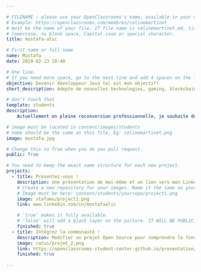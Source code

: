 ```yaml
---

# FILENAME : please use your OpenClassrooms's name, available in your url.
# Example: https://openclassrooms.com/membres/celinemartinet
# must be the name of your file. If file name is celinemartinet.md, title is celinemartinet.
# lowercase, no blank space, Capital case or special character.
title: mustafa-alic

# First name or full name
name: Mustafa
date: 2019-02-13 18:40

# One line.
# If you need more space, go to the next line and add 4 spaces on the left, as in 'description'.
objective: Devenir développeur Java tel est mon objectif! 
short_description: Adepte de nouvelles technologies, gaming, blockchain mais aussi du sport, j'essaie de me frayer un chemin au sommet de la chaîne de programmation! Le chemin est long et semé d'embuches mais ma motivation et mon optimisme sont là pour m'éclairer la voie.

# don't touch that
template: students
description:
    Actuellement en pleine reconversion professionnelle, je souhaite donner un nouvel élan à ma carrière en devenant développer d'applications Java. De nature curieuse et toujours à la recherche d'apprendre de nouvelles choses. Rien que de penser à l'idée que je suis entrain de changer ma vie en suivant ce parcours, je me sens comme un supporter de PSG après la victoire face à MU en league des champions. PS: Je le suis (supporter de PSG :) )

# image must be located in content/images/students
# name should be the same as this file. Eg: celinemartinet.png
image: mustafa.jpg

# Change this to True when you do you pull request.
public: True

# You need to keep the exact same structure for each new project.
projects:
  - title: Présentez-vous !
    description: Une présentation de moi-même et un lien vers mon LinkedIn.
    # Create a new repository for your images. Name it the same as your nickname and profile picture.
    # Image must be here: content/students/yourrepo/project1.png
    image: stafamu/project1.png
    link: www.linkedin.com/in/mustafaalic

    # 'true' makes it fully available.
    # 'false' will add a black layer on the picture. IT WILL BE PUBLIC!
    finished: true
  - title: Intégrez la communauté !
    description: Modifier un projet Open Source pour comprendre le fonctionnement de Git, de Github et des pull requests. 
    image: ratus/projet_2.png
    link: https://openclassrooms-student-center.github.io/presentation/students/ratus.html
    finished: true
  
---
```

